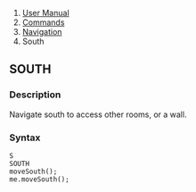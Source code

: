 <ol class="breadcrumb">
  <li><a href="#/docs/contents">User Manual</a></li>
  <li><a href="#/docs/commands">Commands</a></li>
  <li><a href="#/docs/navigation">Navigation</a></li>
  <li class="active">South</li>
</ol>

## SOUTH

### Description

Navigate south to access other rooms, or a wall.

### Syntax

    S
    SOUTH
    moveSouth();
    me.moveSouth();
